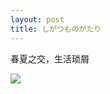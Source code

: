 ```yaml
---
layout: post
title: しがつものがたり
---
```


春夏之交，生活琐屑

![](https://i.postimg.cc/Cx88dLcv/20190430-DSCF0800.jpg)





